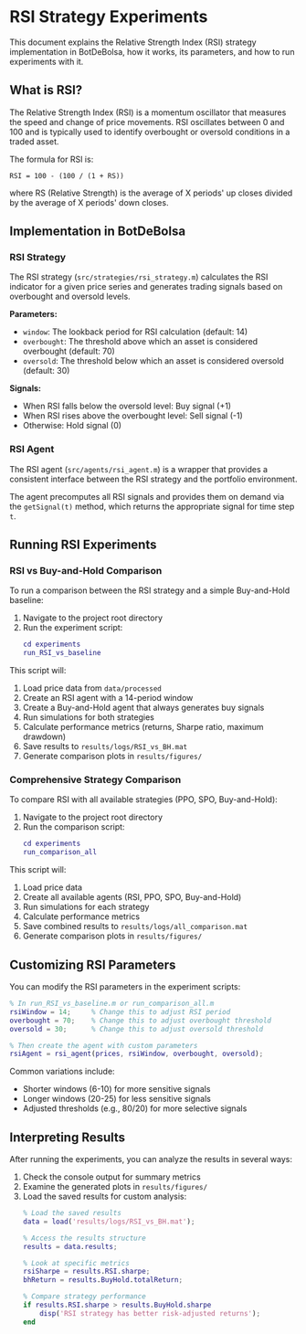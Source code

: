# RSI Strategy Experiments

This document explains the Relative Strength Index (RSI) strategy implementation in BotDeBolsa, how it works, its parameters, and how to run experiments with it.

## What is RSI?

The Relative Strength Index (RSI) is a momentum oscillator that measures the speed and change of price movements. RSI oscillates between 0 and 100 and is typically used to identify overbought or oversold conditions in a traded asset.

The formula for RSI is:
```
RSI = 100 - (100 / (1 + RS))
```
where RS (Relative Strength) is the average of X periods' up closes divided by the average of X periods' down closes.

## Implementation in BotDeBolsa

### RSI Strategy

The RSI strategy (`src/strategies/rsi_strategy.m`) calculates the RSI indicator for a given price series and generates trading signals based on overbought and oversold levels.

**Parameters:**
- `window`: The lookback period for RSI calculation (default: 14)
- `overbought`: The threshold above which an asset is considered overbought (default: 70)
- `oversold`: The threshold below which an asset is considered oversold (default: 30)

**Signals:**
- When RSI falls below the oversold level: Buy signal (+1)
- When RSI rises above the overbought level: Sell signal (-1)
- Otherwise: Hold signal (0)

### RSI Agent

The RSI agent (`src/agents/rsi_agent.m`) is a wrapper that provides a consistent interface between the RSI strategy and the portfolio environment.

The agent precomputes all RSI signals and provides them on demand via the `getSignal(t)` method, which returns the appropriate signal for time step `t`.

## Running RSI Experiments

### RSI vs Buy-and-Hold Comparison

To run a comparison between the RSI strategy and a simple Buy-and-Hold baseline:

1. Navigate to the project root directory
2. Run the experiment script:
   ```matlab
   cd experiments
   run_RSI_vs_baseline
   ```

This script will:
1. Load price data from `data/processed`
2. Create an RSI agent with a 14-period window
3. Create a Buy-and-Hold agent that always generates buy signals
4. Run simulations for both strategies
5. Calculate performance metrics (returns, Sharpe ratio, maximum drawdown)
6. Save results to `results/logs/RSI_vs_BH.mat`
7. Generate comparison plots in `results/figures/`

### Comprehensive Strategy Comparison

To compare RSI with all available strategies (PPO, SPO, Buy-and-Hold):

1. Navigate to the project root directory
2. Run the comparison script:
   ```matlab
   cd experiments
   run_comparison_all
   ```

This script will:
1. Load price data
2. Create all available agents (RSI, PPO, SPO, Buy-and-Hold)
3. Run simulations for each strategy
4. Calculate performance metrics
5. Save combined results to `results/logs/all_comparison.mat`
6. Generate comparison plots in `results/figures/`

## Customizing RSI Parameters

You can modify the RSI parameters in the experiment scripts:

```matlab
% In run_RSI_vs_baseline.m or run_comparison_all.m
rsiWindow = 14;     % Change this to adjust RSI period
overbought = 70;    % Change this to adjust overbought threshold
oversold = 30;      % Change this to adjust oversold threshold

% Then create the agent with custom parameters
rsiAgent = rsi_agent(prices, rsiWindow, overbought, oversold);
```

Common variations include:
- Shorter windows (6-10) for more sensitive signals
- Longer windows (20-25) for less sensitive signals
- Adjusted thresholds (e.g., 80/20) for more selective signals

## Interpreting Results

After running the experiments, you can analyze the results in several ways:

1. Check the console output for summary metrics
2. Examine the generated plots in `results/figures/`
3. Load the saved results for custom analysis:
   ```matlab
   % Load the saved results
   data = load('results/logs/RSI_vs_BH.mat');
   
   % Access the results structure
   results = data.results;
   
   % Look at specific metrics
   rsiSharpe = results.RSI.sharpe;
   bhReturn = results.BuyHold.totalReturn;
   
   % Compare strategy performance
   if results.RSI.sharpe > results.BuyHold.sharpe
       disp('RSI strategy has better risk-adjusted returns');
   end
   ``` 
 
 
 
 